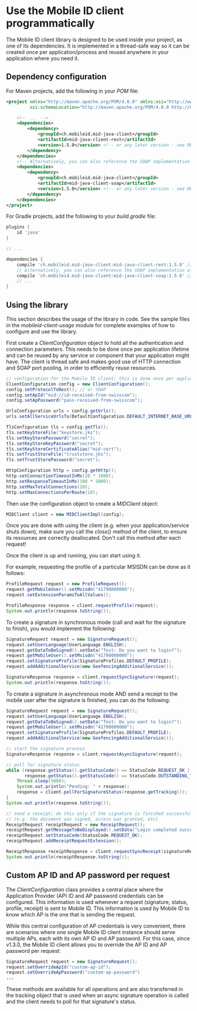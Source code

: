 # Use the Mobile ID client programmatically

The Mobile ID client library is designed to be used inside your project, as one of its dependencies. It is implemented in a thread-safe
way so it can be created once per application/process and reused anywhere in your application where you need it.

## Dependency configuration

For Maven projects, add the following in your _POM_ file:
```xml
<project xmlns="http://maven.apache.org/POM/4.0.0" xmlns:xsi="http://www.w3.org/2001/XMLSchema-instance"
         xsi:schemaLocation="http://maven.apache.org/POM/4.0.0 http://maven.apache.org/xsd/maven-4.0.0.xsd">

    <!-- ... -->
    <dependencies>
        <dependency>
            <groupId>ch.mobileid.mid-java-client</groupId>
            <artifactId>mid-java-client-rest</artifactId>
            <version>1.5.0</version> <!-- or any later version - see README.md in the repository's root -->
        </dependency>
    </dependencies>
    <!-- Alternatively, you can also reference the SOAP implementation of the client; adding both of them does not make much sense -->
    <dependencies>
        <dependency>
            <groupId>ch.mobileid.mid-java-client</groupId>
            <artifactId>mid-java-client-soap</artifactId>
            <version>1.5.0</version> <!-- or any later version - see README.md in the repository's root -->
        </dependency>
    </dependencies>
</project>
```

For Gradle projects, add the following to your _build.gradle_ file:
```groovy
plugins {
    id 'java'
}

// ...

dependencies {
    compile 'ch.mobileid.mid-java-client:mid-java-client-rest:1.5.0' // or any later version - see README.md in the repository's root
    // Alternatively, you can also reference the SOAP implementation of the client; adding both of them does not make much sense
    compile 'ch.mobileid.mid-java-client:mid-java-client-soap:1.5.0' // or any later version - see README.md in the repository's root
    // ...
}
```

## Using the library

This section describes the usage of the library in code. See the sample files in the _mobileid-client-usage_ module for complete
examples of how to configure and use the library.

First create a _ClientConfiguration_ object to hold all the authentication and connection parameters. This needs to be done
once per application lifetime and can be reused by any service or component that your application might have. The client is thread
safe and makes good use of HTTP connection and SOAP port pooling, in order to efficiently reuse resources.
```java
// configuration for the Mobile ID client; this is done once per application lifetime
ClientConfiguration config = new ClientConfiguration();
config.setProtocolToRest(); // or SOAP
config.setApId("mid://id-received-from-swisscom");
config.setApPassword("pass-received-from-swisscom");

UrlsConfiguration urls = config.getUrls();
urls.setAllServiceUrlsTo(DefaultConfiguration.DEFAULT_INTERNET_BASE_URL + DefaultConfiguration.REST_ENDPOINT_SUB_URL);

TlsConfiguration tls = config.getTls();
tls.setKeyStoreFile("keystore.jks");
tls.setKeyStorePassword("secret");
tls.setKeyStoreKeyPassword("secret");
tls.setKeyStoreCertificateAlias("mid-cert");
tls.setTrustStoreFile("truststore.jks");
tls.setTrustStorePassword("secret");

HttpConfiguration http = config.getHttp();
http.setConnectionTimeoutInMs(20 * 1000);
http.setResponseTimeoutInMs(100 * 1000);
http.setMaxTotalConnections(20);
http.setMaxConnectionsPerRoute(10);
```
Then use the configuration object to create a _MIDClient_ object:
```java
MIDClient client = new MIDClientImpl(config);
```

Once you are done with using the client (e.g. when your application/service shuts down), make sure you call the _close()_ method of
the client, to ensure its resources are correctly deallocated. Don't call this method after each request!

Once the client is up and running, you can start using it. 

For example, requesting the profile of a particular MSISDN can be done as it follows:
```java
ProfileRequest request = new ProfileRequest();
request.getMobileUser().setMsisdn("41790000000");
request.setExtensionParamsToAllValues();

ProfileResponse response = client.requestProfile(request);
System.out.println(response.toString());
```
To create a signature in synchronous mode (call and wait for the signature to finish), you would implement the following:
```java
SignatureRequest request = new SignatureRequest();
request.setUserLanguage(UserLanguage.ENGLISH);
request.getDataToBeSigned().setData("Test: Do you want to login?");
request.getMobileUser().setMsisdn("41790000000");
request.setSignatureProfile(SignatureProfiles.DEFAULT_PROFILE);
request.addAdditionalService(new GeofencingAdditionalService());

SignatureResponse response = client.requestSyncSignature(request);
System.out.println(response.toString());
```

To create a signature in asynchronous mode AND send a receipt to the mobile user after the signature is finished, you can do the following:
```java
SignatureRequest request = new SignatureRequest();
request.setUserLanguage(UserLanguage.ENGLISH);
request.getDataToBeSigned().setData("Test: Do you want to login?");
request.getMobileUser().setMsisdn("41790000000");
request.setSignatureProfile(SignatureProfiles.DEFAULT_PROFILE);
request.addAdditionalService(new GeofencingAdditionalService());

// start the signature process
SignatureResponse response = client.requestAsyncSignature(request);

// poll for signature status
while (response.getStatus().getStatusCode() == StatusCode.REQUEST_OK ||
       response.getStatus().getStatusCode() == StatusCode.OUTSTANDING_TRANSACTION) {
    Thread.sleep(5000);
    System.out.println("Pending: " + response);
    response = client.pollForSignatureStatus(response.getTracking());
}
System.out.println(response.toString());

// send a receipt; do this only if the signature is finished successfully AND on your side the signature was correctly used 
// (e.g. the document was signed, access was granted, etc)
ReceiptRequest receiptRequest = new ReceiptRequest();
receiptRequest.getMessageToBeDisplayed().setData("Login completed successfully");
receiptRequest.setStatusCode(StatusCode.REQUEST_OK);
receiptRequest.addReceiptRequestExtension();

ReceiptResponse receiptResponse = client.requestSyncReceipt(signatureResponse.getTracking(), receiptRequest);
System.out.println(receiptResponse.toString());
```

## Custom AP ID and AP password per request

The _ClientConfiguration_ class provides a central place where the Application Provider (AP) ID and AP password credentials can be configured. 
This information is used whenever a request (signature, status, profile, receipt) is sent to Mobile ID. 
This information is used by Mobile ID to know which AP is the one that is sending the request.

While this central configuration of AP credentials is very convenient, there are scenarios where one single Mobile ID client instance
should serve multiple APs, each with its own AP ID and AP password. For this case, since v1.3.0, the Mobile ID client allows you to 
override the AP ID and AP password per request:

```java
SignatureRequest request = new SignatureRequest();
request.setOverrideApId("custom-ap-id");
request.setOverrideApPassword("custom-ap-password")
...
```

These methods are available for all operations and are also transferred in the tracking object that is used when an async signature
operation is called and the client needs to poll for that signature's status.
